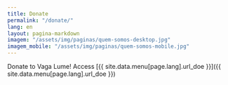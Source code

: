 ```yaml
---
title: Donate
permalink: "/donate/"
lang: en
layout: pagina-markdown
imagem: "/assets/img/paginas/quem-somos-desktop.jpg"
imagem_mobile: "/assets/img/paginas/quem-somos-mobile.jpg"
---
```


Donate to Vaga Lume! Access [{{ site.data.menu[page.lang].url_doe }}]({{ site.data.menu[page.lang].url_doe }})
